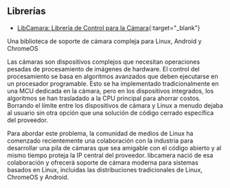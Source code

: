 ## Librerías

* [LibCamara: Librería de Control para la Cámara](http://libcamera.org/){:target="_blank"}

Una biblioteca de soporte de cámara compleja para Linux, Android y ChromeOS

Las cámaras son dispositivos complejos que necesitan operaciones pesadas de procesamiento de imágenes de hardware. El control del procesamiento se basa en algoritmos avanzados que deben ejecutarse en un procesador programable. Esto se ha implementado tradicionalmente en una MCU dedicada en la cámara, pero en los dispositivos integrados, los algoritmos se han trasladado a la CPU principal para ahorrar costos. Borrando el límite entre los dispositivos de cámara y Linux a menudo dejaba al usuario sin otra opción que una solución de código cerrado específica del proveedor.

Para abordar este problema, la comunidad de medios de Linux ha comenzado recientemente una colaboración con la industria para desarrollar una pila de cámaras que sea amigable con el código abierto y al mismo tiempo proteja la IP central del proveedor. libcamera nació de esa colaboración y ofrecerá soporte de cámara moderna para sistemas basados ​​en Linux, incluidas las distribuciones tradicionales de Linux, ChromeOS y Android.